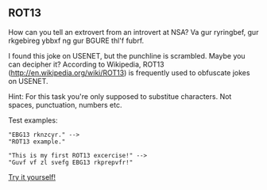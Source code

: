## ROT13

How can you tell an extrovert from an introvert at NSA? Va gur ryringbef, gur rkgebireg ybbxf ng gur BGURE thl'f fubrf.

I found this joke on USENET, but the punchline is scrambled. Maybe you can decipher it? According to Wikipedia, ROT13 (http://en.wikipedia.org/wiki/ROT13) is frequently used to obfuscate jokes on USENET.

Hint: For this task you're only supposed to substitue characters. Not spaces, punctuation, numbers etc.

Test examples:

    "EBG13 rknzcyr." -->
    "ROT13 example."
    
    "This is my first ROT13 excercise!" -->
    "Guvf vf zl svefg EBG13 rkprepvfr!"

[Try it yourself!](https://www.codewars.com/kata/52223df9e8f98c7aa7000062)
